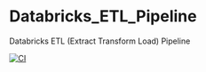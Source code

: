 # Databricks_ETL_Pipeline
Databricks ETL (Extract Transform Load) Pipeline

[![CI](https://github.com/adlerviton/Databricks_ETL_Pipeline/actions/workflows/python.yml/badge.svg)](https://github.com/adlerviton/Databricks_ETL_Pipeline/actions/workflows/python.yml)
